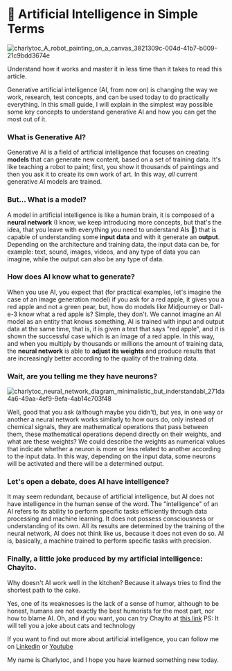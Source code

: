 # 🤖 Artificial Intelligence in Simple Terms
![charlytoc_A_robot_painting_on_a_canvas_3821309c-004d-41b7-b009-21c9bdd3674e](https://github.com/breatheco-de/applied-ai-syllabus/assets/107764250/41e8da3f-f1ba-48ca-bbdf-f1a8a60e7486)


Understand how it works and master it in less time than it takes to read this article.

Generative artificial intelligence (AI, from now on) is changing the way we work, research, test concepts, and can be used today to do practically everything. In this small guide, I will explain in the simplest way possible some key concepts to understand generative AI and how you can get the most out of it.

### What is Generative AI?
Generative AI is a field of artificial intelligence that focuses on creating **models** that can generate new content, based on a set of training data. It's like teaching a robot to paint; first, you show it thousands of paintings and then you ask it to create its own work of art. In this way, *all* current generative AI models are trained.

### But... What is a model?
A model in artificial intelligence is like a human brain, it is composed of a **neural network** (I know, we keep introducing more concepts, but that's the idea, that you leave with everything you need to understand AIs 🤖) that is capable of understanding some **input data** and with it generate an **output**. Depending on the architecture and training data, the input data can be, for example: text, sound, images, videos, and any type of data you can imagine, while the output can also be any type of data.

### How does AI know what to generate?
When you use AI, you expect that (for practical examples, let's imagine the case of an image generation model) if you ask for a red apple, it gives you a red apple and not a green pear, but, how do models like Midjourney or Dall-e-3 know what a red apple is? Simple, they don't. We cannot imagine an AI model as an entity that knows something, AI is trained with input and output data at the same time, that is, it is given a text that says "red apple", and it is shown the successful case which is an image of a red apple. In this way, and when you multiply by thousands or millions the amount of training data, the **neural network** is able to **adjust its weights** and produce results that are increasingly better according to the quality of the training data.

### Wait, are you telling me they have neurons?
![charlytoc_neural_network_diagram_minimalistic_but_inderstandabl_271da4a6-49aa-4ef9-9efa-4ab14c703f48](https://github.com/breatheco-de/applied-ai-syllabus/assets/107764250/f0925edc-4e2a-4815-ab43-234617375f02)

Well, good that you ask (although maybe you didn't), but yes, in one way or another a neural network works similarly to how ours do, only instead of chemical signals, they are mathematical operations that pass between them, these mathematical operations depend directly on their weights, and what are these weights? We could describe the weights as numerical values that indicate whether a neuron is more or less related to another according to the input data. In this way, depending on the input data, some neurons will be activated and there will be a determined output.

### Let's open a debate, does AI have intelligence?
It may seem redundant, because of artificial intelligence, but AI does not have intelligence in the human sense of the word. The "intelligence" of an AI refers to its ability to perform specific tasks efficiently through data processing and machine learning. It does not possess consciousness or understanding of its own. All its results are determined by the training of the neural network, AI does not think like us, because it does not even do so. AI is, basically, a machine trained to perform specific tasks with precision.

### Finally, a little joke produced by my artificial intelligence: Chayito.
Why doesn't AI work well in the kitchen? Because it always tries to find the shortest path to the cake.

Yes, one of its weaknesses is the lack of a sense of humor, although to be honest, humans are not exactly the best humorists for the most part, nor how to blame AI.
Oh, and if you want, you can try Chayito at [this link](https://chat.4geeks.com/?token=b0c95af8c42c43156a941ec722680e8158113ee0&purpose=29&defaultPrompt=Tell+me+a+joke+about+cats+and+technology&action=generate) PS: It will tell you a joke about cats and technology

If you want to find out more about artificial intelligence, you can follow me on [Linkedin](https://www.linkedin.com/in/charlytoc/) or [Youtube](https://www.youtube.com/@charlytoc132)

My name is Charlytoc, and I hope you have learned something new today.

